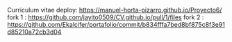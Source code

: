Curriculum vitae 
deploy: https://manuel-horta-pizarro.github.io/Proyecto6/
fork 1 : https://github.com/jayito0509/CV.github.io/pull/1/files
fork 2 : https://github.com/Ekalcifer/portafolio/commit/b834fffa7bed8bf875c8f3e91d85210a72cb3d04
